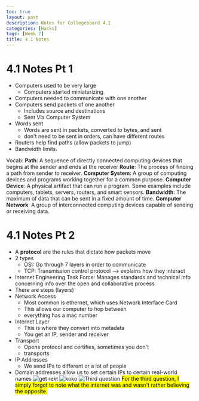 ```yaml
---
toc: true
layout: post
description: Notes for Collegeboard 4.1
categories: [Hacks]
tags: [Week 7]
title: 4.1 Notes
---
```


# 4.1 Notes Pt 1
- Computers used to be very large
    - Computers started miniaturizing 
- Computers needed to communicate with one another
- Computers send packets of one another
    - Includes source and destinations
    - Sent Via Computer System
- Words sent
    - Words are sent in packets, converted to bytes, and sent
    - don't need to be sent in orders, can have different routes
- Routers help find paths (allow packets to jump)
- Bandwidth limits. 

Vocab:
**Path**: A sequence of directly connected computing devices that begins at the sender and ends at the receiver
**Route**: The process of finding a path from sender to receiver. 
**Computer System**: A group of computing devices and programs working together for a common purpose.
**Computer Device**: A physical artifact that can run a program. Some examples include computers, tablets, servers, routers, and smart sensors.
**Bandwidth**: The maximum of data that can be sent in a fixed amount of time.
**Computer Network**: A group of interconnected computing devices capable of sending or receiving data.

# 4.1 Notes Pt 2
- A **protocol** are the rules that dictate how packets move
- 2 types
    - OSI: Go through 7 layers in order to communicate
    - TCP: Transmission control protocol --> explains how they interact
- Internet Engineering Task Force: Manages standards and technical info concerning info over the open and collaborative process
- There are steps (layers)
- Network Access
    - Most common is ethernet, which uses Network Interface Card
    - This allows our computer to hop between
    - everything has a mac number
- Internet Layer
    - This is where they convert into metadata
    - You get an IP, sender and receiver
- Transport
    - Opens protocol and certifies, sometimes you don't
    - transports
- IP Addresses
    - We send IPs to different or a lot of people
- Domain addresses allow us to set certain IPs to certain real-world names
![]({{site.baseurl}}/images/ikea.png "get rekt")
![]({{site.baseurl}}/images/koko.png "koko")
![]({{site.baseurl}}/images/azeeminggiskhankhan.png "Third question")
<mark>For the third question, I simply forgot to note what the internet was and wasn't rather believing the opposite.</mark>